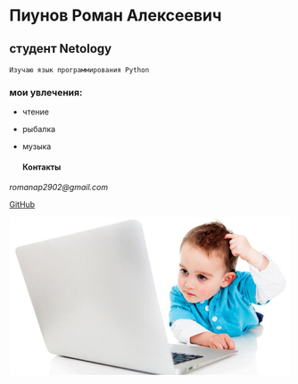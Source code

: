 # Пиунов Роман Алексеевич


## студент Netology
    Изучаю язык программирования Python
### мои увлечения:
- чтение 
- рыбалка
- музыка
  

  #### Контакты

_romanap2902@gmail.com_

[GitHub](https://github.com/Pyromanchik)

![Это я](130556_big.jpg)
